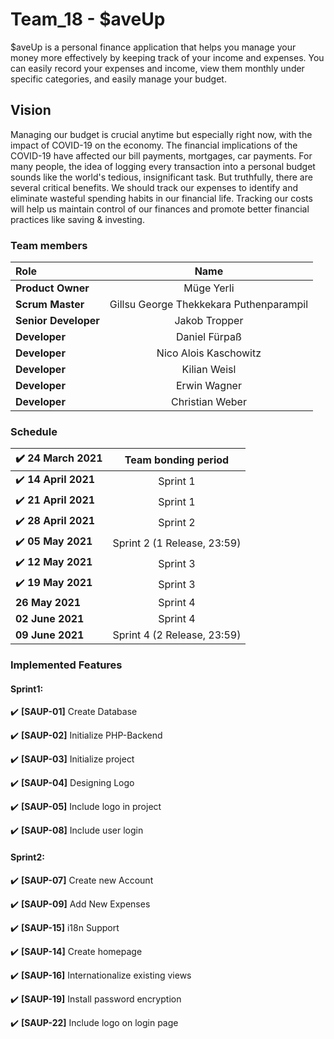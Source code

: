 # Team_18 - $aveUp


$aveUp is a personal finance application that helps you manage your money more effectively by keeping track of your income and expenses. You can easily record your expenses and income, view them monthly under specific categories, and easily manage your budget. 



## Vision

Managing our budget is crucial anytime but especially right now, with the impact of COVID-19 on the economy. The financial implications of the COVID-19 have affected our bill payments, mortgages, car payments. 
For many people, the idea of logging every transaction into a personal budget sounds like the world's tedious, insignificant task. But truthfully, there are several critical benefits. We should track our expenses to identify and eliminate wasteful spending habits in our financial life. Tracking our costs will help us maintain control of our finances and promote better financial practices like saving & investing.


### Team members

| Role             | Name                  | 
| :---             |    :----:             |
| **Product Owner**|   Müge Yerli      |
| **Scrum Master** | Gillsu George Thekkekara Puthenparampil |
| **Senior Developer**    | Jakob Tropper          |
| **Developer**    | Daniel Fürpaß          |
| **Developer**    | Nico Alois Kaschowitz    |
| **Developer**    | Kilian Weisl               |
| **Developer**    | Erwin Wagner        |
| **Developer**    | Christian Weber         |




### Schedule
| :heavy_check_mark: **24 March 2021** | **Team bonding period**  |
| :---             |    :----:             |
| :heavy_check_mark: **14 April 2021**  | Sprint 1 |
| :heavy_check_mark: **21 April 2021**  | Sprint 1 |
| :heavy_check_mark: **28 April 2021**  | Sprint 2 |
| :heavy_check_mark: **05 May 2021**  | Sprint 2 (1 Release, 23:59) |
| :heavy_check_mark: **12 May 2021**  | Sprint 3 |
| :heavy_check_mark: **19 May 2021**  | Sprint 3 |
| **26 May 2021**  | Sprint 4 |
| **02 June 2021**  | Sprint 4 |
| **09 June 2021**  | Sprint 4 (2 Release, 23:59)  |



### Implemented Features

#### Sprint1: 

:heavy_check_mark: **[SAUP-01]** Create Database 

:heavy_check_mark: **[SAUP-02]** Initialize PHP-Backend 

:heavy_check_mark: **[SAUP-03]** Initialize project

:heavy_check_mark: **[SAUP-04]** Designing Logo

:heavy_check_mark: **[SAUP-05]** Include logo in project

:heavy_check_mark: **[SAUP-08]** Include user login


#### Sprint2: 

:heavy_check_mark: **[SAUP-07]** Create new Account

:heavy_check_mark: **[SAUP-09]** Add New Expenses

:heavy_check_mark: **[SAUP-15]** i18n Support

:heavy_check_mark: **[SAUP-14]** Create homepage 

:heavy_check_mark: **[SAUP-16]** Internationalize existing views 

:heavy_check_mark: **[SAUP-19]** Install password encryption 

:heavy_check_mark: **[SAUP-22]** Include logo on login page 


